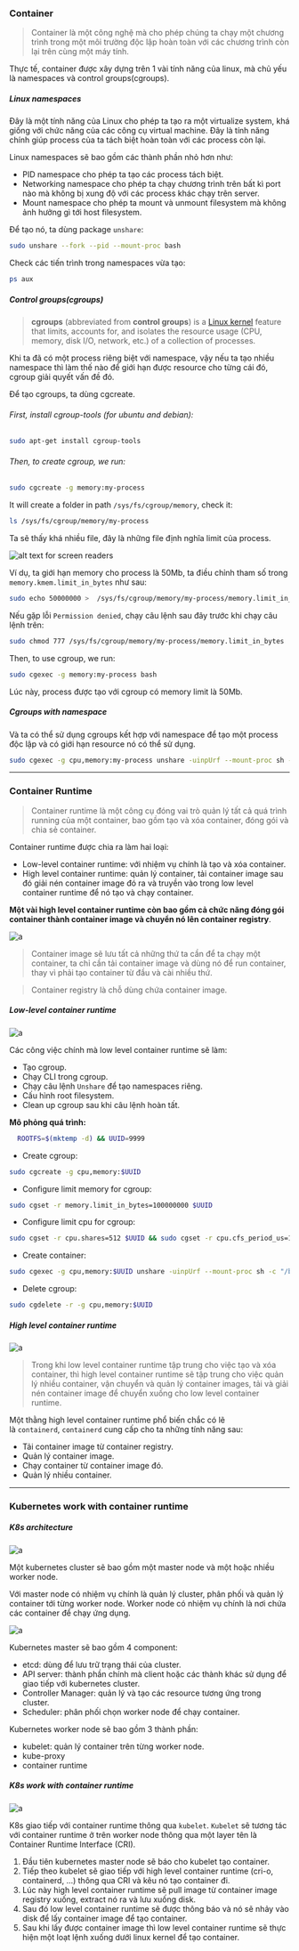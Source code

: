 ### Container

> Container là một công nghệ mà cho phép chúng ta chạy một chương trình trong một môi trường độc lập hoàn toàn với các chương trình còn lại trên cùng một máy tính.

Thực tế, container được xây dựng trên 1 vài tính năng của linux, mà chủ yếu là namespaces và control groups(cgroups).

##### Linux namespaces

Đây là một tính năng của Linux cho phép ta tạo ra một virtualize system, khá giống với chức năng của các công cụ virtual machine. Đây là tính năng chính giúp process của ta tách biệt hoàn toàn với các process còn lại.

Linux namespaces sẽ bao gồm các thành phần nhỏ hơn như:

- PID namespace cho phép ta tạo các process tách biệt.
- Networking namespace cho phép ta chạy chương trình trên bất kì port nào mà không bị xung độ với các process khác chạy trên server.
- Mount namespace cho phép ta mount và unmount filesystem mà không ảnh hưởng gì tới host filesystem.

Để tạo nó, ta dùng package `unshare`:

```bash
sudo unshare --fork --pid --mount-proc bash
```

Check các tiến trình trong namespaces vừa tạo:

```bash
ps aux
```

##### Control groups(cgroups)

> **cgroups** (abbreviated from **control groups**) is a [Linux kernel](https://en.wikipedia.org/wiki/Linux_kernel "Linux kernel") feature that limits, accounts for, and isolates the resource usage (CPU, memory, disk I/O, network, etc.) of a collection of processes.

Khi ta đã có một process riêng biệt với namespace, vậy nếu ta tạo nhiều namespace thì làm thế nào để giới hạn được resource cho từng cái đó, cgroup giải quyết vấn đề đó.

Để tạo cgroups, ta dùng cgcreate.

###### First, install cgroup-tools (for ubuntu and debian):

```bash
sudo apt-get install cgroup-tools
```

###### Then, to create cgroup, we run:

```bash
sudo cgcreate -g memory:my-process
```

It will create a folder in path `/sys/fs/cgroup/memory`, check it:

```bash
ls /sys/fs/cgroup/memory/my-process
```

Ta sẽ thấy khá nhiều file, đây là những file định nghĩa limit của process.

![alt text for screen readers](D:\k8s-test\images\cgroup_myprocess.PNG)

Ví dụ, ta giới hạn memory cho process là 50Mb, ta điều chỉnh tham số trong `memory.kmem.limit_in_bytes` như sau:

```bash
sudo echo 50000000 >  /sys/fs/cgroup/memory/my-process/memory.limit_in_bytes
```

Nếu gặp lỗi `Permission denied`, chạy câu lệnh sau đây trước khi chạy câu lệnh trên:

```bash
sudo chmod 777 /sys/fs/cgroup/memory/my-process/memory.limit_in_bytes
```

Then, to use cgroup, we run:

```bash
sudo cgexec -g memory:my-process bash
```

Lúc này, process được tạo với cgroup có memory limit là 50Mb.

##### Cgroups with namespace

Và ta có thể sử dụng cgroups kết hợp với namespace để tạo một process độc lập và có giới hạn resource nó có thể sử dụng.

```bash
sudo cgexec -g cpu,memory:my-process unshare -uinpUrf --mount-proc sh -c "/bin/hostname my-process && chroot mktemp -d /bin/sh"
```

---

### Container Runtime

> Container runtime là một công cụ đóng vai trò quản lý tất cả quá trình running của một container, bao gồm tạo và xóa container, đóng gói và chia sẻ container.

Container runtime được chia ra làm hai loại:

- Low-level container runtime: với nhiệm vụ chính là tạo và xóa container.
- High level container runtime: quản lý container, tải container image sau đó giải nén container image đó ra và truyền vào trong low level container runtime để nó tạo và chạy container.

**Một vài high level container runtime còn bao gồm cả chức năng đóng gói container thành container image và chuyển nó lên container registry**.

<img title="" src="file:///D:/k8s-test/images/container_runtime.png" alt="a" data-align="center">

> Container image sẽ lưu tất cả những thứ ta cần để ta chạy một container, ta chỉ cần tải container image và dùng nó để run container, thay vì phải tạo container từ đầu và cài nhiều thứ.

> Container registry là chỗ dùng chứa container image.

##### Low-level container runtime

<img title="" src="file:///D:/k8s-test/images/low_level_container_runtime.png" alt="a" data-align="center">

Các công việc chính mà low level container runtime sẽ làm:

- Tạo cgroup.
- Chạy CLI trong cgroup.
- Chạy câu lệnh `Unshare` để tạo namespaces riêng.
- Cấu hình root filesystem.
- Clean up cgroup sau khi câu lệnh hoàn tất.

**Mô phỏng quá trình:**

```bash
  ROOTFS=$(mktemp -d) && UUID=9999
```

- Create cgroup:

```bash
sudo cgcreate -g cpu,memory:$UUID
```

- Configure limit memory for cgroup:

```bash
sudo cgset -r memory.limit_in_bytes=100000000 $UUID
```

- Configure limit cpu for cgroup:

```bash
sudo cgset -r cpu.shares=512 $UUID && sudo cgset -r cpu.cfs_period_us=1000000 $UUID && sudo cgset -r cpu.cfs_quota_us=2000000 $UUID
```

- Create container:

```bash
sudo cgexec -g cpu,memory:$UUID unshare -uinpUrf --mount-proc sh -c "/bin/hostname $UUID && chroot $ROOTFS /bin/sh"
```

- Delete cgroup:

```bash
sudo cgdelete -r -g cpu,memory:$UUID
```

##### High level container runtime

<img src="file:///D:/k8s-test/images/high_level_container_runtime.png" title="" alt="a" data-align="center">

> Trong khi low level container runtime tập trung cho việc tạo và xóa container, thì high level container runtime sẽ tập trung cho việc quản lý nhiều container, vận chuyển và quản lý container images, tải và giải nén container image để chuyển xuống cho low level container runtime.

Một thằng high level container runtime phổ biến chắc có lẽ là `containerd`, `containerd` cung cấp cho ta những tính năng sau:

- Tải container image từ container registry.
- Quản lý container image.
- Chạy container từ container image đó.
- Quản lý nhiều container.

---

### Kubernetes work with container runtime

##### K8s architecture

<img src="file:///D:/k8s-test/images/k8s_architecture.png" title="" alt="a" data-align="center">

Một kubernetes cluster sẽ bao gồm một master node và một hoặc nhiều worker node.

Với master node có nhiệm vụ chính là quản lý cluster, phân phối và quản lý container tới từng worker node. Worker node có nhiệm vụ chính là nơi chứa các container để chạy ứng dụng.

<img src="file:///D:/k8s-test/images/k8s_architecture_details.png" title="" alt="a" data-align="center">

Kubernetes master sẽ bao gồm 4 component:

- etcd: dùng để lưu trữ trạng thái của cluster.
- API server: thành phần chính mà client hoặc các thành khác sử dụng để giao tiếp với kubernetes cluster.
- Controller Manager: quản lý và tạo các resource tương ứng trong cluster.
- Scheduler: phân phối chọn worker node để chạy container.

Kubernetes worker node sẽ bao gồm 3 thành phần:

- kubelet: quản lý container trên từng worker node.
- kube-proxy
- container runtime



##### K8s work with container runtime

<img src="file:///D:/k8s-test/images/k8s_with_container_runtime.png" title="" alt="a" data-align="center">

K8s giao tiếp với container runtime thông qua `kubelet`.  `Kubelet` sẽ tương tác với container runtime ở trên worker node thông qua một layer tên là Container Runtime Interface (CRI).

1. Đầu tiên kubernetes master node sẽ báo cho kubelet tạo container.
2. Tiếp theo kubelet sẽ giao tiếp với high level container runtime (cri-o, containerd, ...) thông qua CRI và kêu nó tạo container đi.
3. Lúc này high level container runtime sẽ pull image từ container image registry xuống, extract nó ra và lưu xuống disk.
4. Sau đó low level container runtime sẽ được thông báo và nó sẽ nhảy vào disk để lấy container image để tạo container.
5. Sau khi lấy được container image thì low level container runtime sẽ thực hiện một loạt lệnh xuống dưới linux kernel để tạo container.
